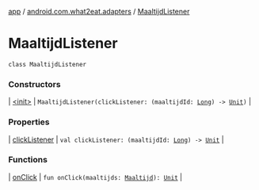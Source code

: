 [app](../../index.md) / [android.com.what2eat.adapters](../index.md) / [MaaltijdListener](./index.md)

# MaaltijdListener

`class MaaltijdListener`

### Constructors

| [&lt;init&gt;](-init-.md) | `MaaltijdListener(clickListener: (maaltijdId: `[`Long`](https://kotlinlang.org/api/latest/jvm/stdlib/kotlin/-long/index.html)`) -> `[`Unit`](https://kotlinlang.org/api/latest/jvm/stdlib/kotlin/-unit/index.html)`)` |

### Properties

| [clickListener](click-listener.md) | `val clickListener: (maaltijdId: `[`Long`](https://kotlinlang.org/api/latest/jvm/stdlib/kotlin/-long/index.html)`) -> `[`Unit`](https://kotlinlang.org/api/latest/jvm/stdlib/kotlin/-unit/index.html) |

### Functions

| [onClick](on-click.md) | `fun onClick(maaltijds: `[`Maaltijd`](../../android.com.what2eat.model/-maaltijd/index.md)`): `[`Unit`](https://kotlinlang.org/api/latest/jvm/stdlib/kotlin/-unit/index.html) |

